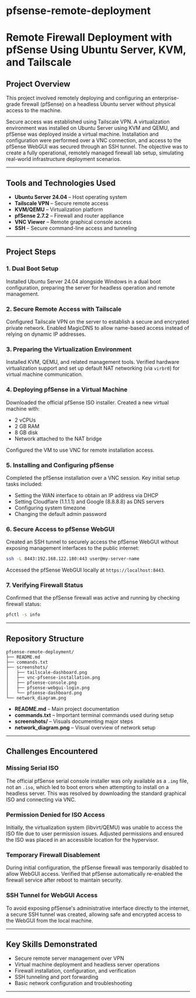 # pfsense-remote-deployment
# Remote Firewall Deployment with pfSense Using Ubuntu Server, KVM, and Tailscale

## Project Overview

This project involved remotely deploying and configuring an enterprise-grade firewall (pfSense) on a headless Ubuntu server without physical access to the machine.

Secure access was established using Tailscale VPN. A virtualization environment was installed on Ubuntu Server using KVM and QEMU, and pfSense was deployed inside a virtual machine. Installation and configuration were performed over a VNC connection, and access to the pfSense WebGUI was secured through an SSH tunnel. The objective was to create a fully operational, remotely managed firewall lab setup, simulating real-world infrastructure deployment scenarios.

---

## Tools and Technologies Used

- **Ubuntu Server 24.04** – Host operating system
- **Tailscale VPN** – Secure remote access
- **KVM/QEMU** – Virtualization platform
- **pfSense 2.7.2** – Firewall and router appliance
- **VNC Viewer** – Remote graphical console access
- **SSH** – Secure command-line access and tunneling

---

## Project Steps

### 1. Dual Boot Setup

Installed Ubuntu Server 24.04 alongside Windows in a dual boot configuration, preparing the server for headless operation and remote management.

### 2. Secure Remote Access with Tailscale

Configured Tailscale VPN on the server to establish a secure and encrypted private network. Enabled MagicDNS to allow name-based access instead of relying on dynamic IP addresses.

### 3. Preparing the Virtualization Environment

Installed KVM, QEMU, and related management tools. Verified hardware virtualization support and set up default NAT networking (via `virbr0`) for virtual machine communication.

### 4. Deploying pfSense in a Virtual Machine

Downloaded the official pfSense ISO installer. Created a new virtual machine with:
- 2 vCPUs
- 2 GB RAM
- 8 GB disk
- Network attached to the NAT bridge

Configured the VM to use VNC for remote installation access.

### 5. Installing and Configuring pfSense

Completed the pfSense installation over a VNC session. Key initial setup tasks included:
- Setting the WAN interface to obtain an IP address via DHCP
- Setting Cloudflare (1.1.1.1) and Google (8.8.8.8) as DNS servers
- Configuring system timezone
- Changing the default admin password

### 6. Secure Access to pfSense WebGUI

Created an SSH tunnel to securely access the pfSense WebGUI without exposing management interfaces to the public internet:

```bash
ssh -L 8443:192.168.122.180:443 user@my-server-name
```

Accessed the pfSense WebGUI locally at `https://localhost:8443`.

### 7. Verifying Firewall Status

Confirmed that the pfSense firewall was active and running by checking firewall status:

```bash
pfctl -s info
```

---

## Repository Structure

```
pfsense-remote-deployment/
├── README.md
├── commands.txt
├── screenshots/
│   ├── tailscale-dashboard.png
│   ├── vnc-pfsense-installation.png
│   ├── pfsense-console.png
│   ├── pfsense-webgui-login.png
│   └── pfsense-dashboard.png
└── network_diagram.png
```

- **README.md** – Main project documentation
- **commands.txt** – Important terminal commands used during setup
- **screenshots/** – Visuals documenting major steps
- **network_diagram.png** – Visual overview of network setup

---

## Challenges Encountered

### Missing Serial ISO

The official pfSense serial console installer was only available as a `.img` file, not an `.iso`, which led to boot errors when attempting to install on a headless server. This was resolved by downloading the standard graphical ISO and connecting via VNC.

### Permission Denied for ISO Access

Initially, the virtualization system (libvirt/QEMU) was unable to access the ISO file due to user permission issues. Adjusted permissions and ensured the ISO was placed in an accessible location for the hypervisor.

### Temporary Firewall Disablement

During initial configuration, the pfSense firewall was temporarily disabled to allow WebGUI access. Verified that pfSense automatically re-enabled the firewall service after reboot to maintain security.

### SSH Tunnel for WebGUI Access

To avoid exposing pfSense's administrative interface directly to the internet, a secure SSH tunnel was created, allowing safe and encrypted access to the WebGUI from the local machine.

---

## Key Skills Demonstrated

- Secure remote server management over VPN
- Virtual machine deployment and headless server operations
- Firewall installation, configuration, and verification
- SSH tunneling and port forwarding
- Basic network configuration and troubleshooting

---
